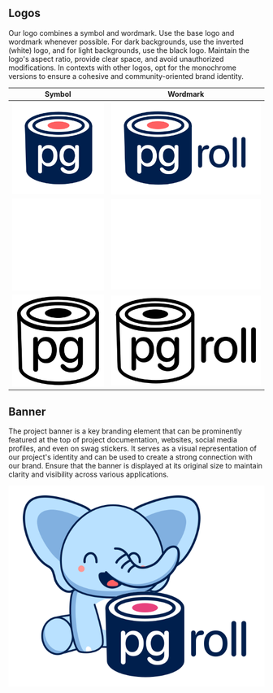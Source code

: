 ## Logos

Our logo combines a symbol and wordmark. Use the base logo and wordmark whenever possible. For dark backgrounds, use the inverted (white) logo, and for light backgrounds, use the black logo. Maintain the logo's aspect ratio, provide clear space, and avoid unauthorized modifications. In contexts with other logos, opt for the monochrome versions to ensure a cohesive and community-oriented brand identity.

| Symbol                                                | Wordmark                                                    |
|-------------------------------------------------------|-------------------------------------------------------------|
| ![SymbolBase](logo/symbol/pgroll-base-symbol.svg)   | ![WordmarkBase](logo/wordmark/pgroll-base-wordmark.svg)   |
| ![SymbolWhite](logo/symbol/pgroll-white-symbol.svg) | ![WordmarkWhite](logo/wordmark/pgroll-white-wordmark.svg) |
| ![SymbolBlack](logo/symbol/pgroll-black-symbol.svg) | ![WordmarkBlack](logo/wordmark/pgroll-black-wordmark.svg) |

## Banner

The project banner is a key branding element that can be prominently featured at the top of project documentation, websites, social media profiles, and even on swag stickers. It serves as a visual representation of our project's identity and can be used to create a strong connection with our brand. Ensure that the banner is displayed at its original size to maintain clarity and visibility across various applications.

![Banner](banner/pgroll-banner.svg)